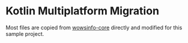 # Kotlin Multiplatform Migration
Most files are copied from [wowsinfo-core](https://github.com/wowsinfo/wowsinfo-core) directly and modified for this sample project.